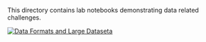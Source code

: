 This directory contains lab notebooks demonstrating data related challenges.

[![Data Formats and Large Dataseta](https://colab.research.google.com/assets/colab-badge.svg)](https://colab.research.google.com/github/manaranjanp/mlops/blob/main/data/Data_Formats_and_Large_Datasets.ipynb)

